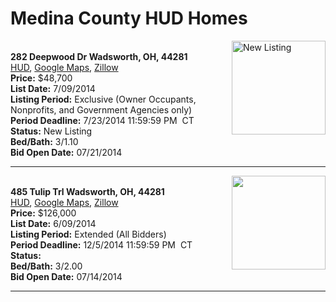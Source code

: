 # Medina County HUD Homes

[<img alt="New Listing" src="https://www.hudhomestore.com/pages/ImageShow.aspx?Case=412-571771" align="right" style="height:150px;">](http://www.hudhomestore.com/Listing/PropertyDetails.aspx?caseNumber=412-571771)  
**282 Deepwood Dr Wadsworth, OH, 44281**  
[HUD](http://www.hudhomestore.com/Listing/PropertyDetails.aspx?caseNumber=412-571771), [Google Maps](http://maps.google.com/maps?q=282+Deepwood+Dr+Wadsworth%2C+OH%2C+44281), [Zillow](http://www.zillow.com/homes/282+Deepwood+Dr+Wadsworth%2C+OH%2C+44281/)  
**Price:** $48,700  
**List Date:** 7/09/2014  
**Listing Period:** Exclusive (Owner Occupants, Nonprofits, and Government Agencies only)  
**Period Deadline:** 7/23/2014 11:59:59 PM  CT  
**Status:** New Listing  
**Bed/Bath:** 3/1.10  
**Bid Open Date:** 07/21/2014

***

[<img alt="" src="https://www.hudhomestore.com/pages/ImageShow.aspx?Case=412-666226" align="right" style="height:150px;">](http://www.hudhomestore.com/Listing/PropertyDetails.aspx?caseNumber=412-666226)  
**485 Tulip Trl Wadsworth, OH, 44281**  
[HUD](http://www.hudhomestore.com/Listing/PropertyDetails.aspx?caseNumber=412-666226), [Google Maps](http://maps.google.com/maps?q=485+Tulip+Trl+Wadsworth%2C+OH%2C+44281), [Zillow](http://www.zillow.com/homes/485+Tulip+Trl+Wadsworth%2C+OH%2C+44281/)  
**Price:** $126,000  
**List Date:** 6/09/2014  
**Listing Period:** Extended (All Bidders)  
**Period Deadline:** 12/5/2014 11:59:59 PM  CT  
**Status:**   
**Bed/Bath:** 3/2.00  
**Bid Open Date:** 07/14/2014

***

